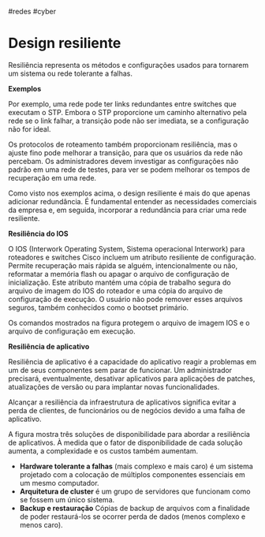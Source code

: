 #redes #cyber
# Design resiliente

Resiliência representa os métodos e configurações usados para tornarem um sistema ou rede tolerante a falhas.

**Exemplos**

Por exemplo, uma rede pode ter links redundantes entre switches que executam o STP. Embora o STP proporcione um caminho alternativo pela rede se o link falhar, a transição pode não ser imediata, se a configuração não for ideal.

Os protocolos de roteamento também proporcionam resiliência, mas o ajuste fino pode melhorar a transição, para que os usuários da rede não percebam. Os administradores devem investigar as configurações não padrão em uma rede de testes, para ver se podem melhorar os tempos de recuperação em uma rede.

Como visto nos exemplos acima, o design resiliente é mais do que apenas adicionar redundância. É fundamental entender as necessidades comerciais da empresa e, em seguida, incorporar a redundância para criar uma rede resiliente.

**Resiliência do IOS**

O IOS (Interwork Operating System, Sistema operacional Interwork) para roteadores e switches Cisco incluem um atributo resiliente de configuração. Permite recuperação mais rápida se alguém, intencionalmente ou não, reformatar a memória flash ou apagar o arquivo de configuração de inicialização. Este atributo mantém uma cópia de trabalho segura do arquivo de imagem do IOS do roteador e uma cópia do arquivo de configuração de execução. O usuário não pode remover esses arquivos seguros, também conhecidos como o bootset primário.

Os comandos mostrados na figura protegem o arquivo de imagem IOS e o arquivo de configuração em execução.

**Resiliência de aplicativo**

Resiliência de aplicativo é a capacidade do aplicativo reagir a problemas em um de seus componentes sem parar de funcionar. Um administrador precisará, eventualmente, desativar aplicativos para aplicações de patches, atualizações de versão ou para implantar novas funcionalidades.

Alcançar a resiliência da infraestrutura de aplicativos significa evitar a perda de clientes, de funcionários ou de negócios devido a uma falha de aplicativo.

A figura mostra três soluções de disponibilidade para abordar a resiliência de aplicativos. À medida que o fator de disponibilidade de cada solução aumenta, a complexidade e os custos também aumentam.

- **Hardware tolerante a falhas** (mais complexo e mais caro) é um sistema projetado com a colocação de múltiplos componentes essenciais em um mesmo computador.  
- **Arquitetura de cluster** é um grupo de servidores que funcionam como se fossem um único sistema.
- **Backup e restauração** Cópias de backup de arquivos com a finalidade de poder restaurá-los se ocorrer perda de dados (menos complexo e menos caro).














